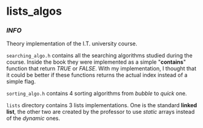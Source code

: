 # lists_algos

### *INFO*

Theory implementation of the I.T. university course.

`searching_algo.h` contains all the searching algorithms studied during the course.
Inside the book they were implemented as a simple "**contains**" function that return *TRUE* or *FALSE*.
With my implementation, I thought that it could be better if these functions returns the actual index
instead of a simple flag.

`sorting_algo.h` contains 4 sorting algorithms from *bubble* to *quick* one.

`lists` directory contains 3 lists implementations. One is the standard **linked list**, the other
two are created by the professor to use *static* arrays instead of the *dynamic* ones.